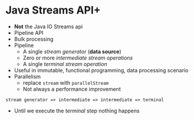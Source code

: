 # Java Streams API+ 

+ **Not** the Java IO Streams api
+ Pipeline API
+ Bulk processing
+ Pipeline
    + A single *stream generator* (**data source**)
    + Zero or more *intermediate stream operations*
    + A single *terminal stream operation*
+ Useful in immutable, functional programming, data processing scenario
+ Parallelism
    + replace `stream` with `parallelStream`
    + Not always a performance improvement
  
```
stream generator => intermediate => intermediate => terminal
```

+ Until we execute the *terminal* step nothing happens
